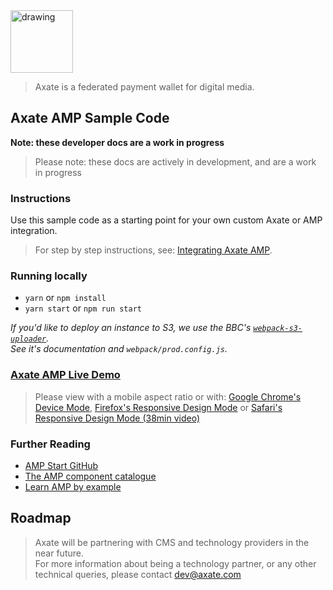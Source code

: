 <img src="https://axate-amp.s3.eu-west-2.amazonaws.com/images/logo-axate-dark-transparent.svg" alt="drawing" alt="Axate" width="100" />

> Axate is a federated payment wallet for digital media.




## Axate AMP Sample Code

**Note: these developer docs are a work in progress**

> Please note: these docs are actively in development, and are a work in progress


### Instructions

Use this sample code as a starting point for your own custom Axate or AMP integration.


> For step by step instructions, see: [Integrating Axate AMP](https://github.com/AgateHQ/axate-developer-docs/blob/master/docs/amp/readme.md).  


### Running locally

* `yarn` or `npm install`
* `yarn start` or `npm run start`


_If you'd like to deploy an instance to S3, we use the BBC's [`webpack-s3-uploader`](https://github.com/bbc/webpack-s3-uploader).  
See it's documentation and `webpack/prod.config.js`._



### [Axate AMP Live Demo](https://axate-amp.s3.eu-west-2.amazonaws.com/index.html)

> Please view with a mobile aspect ratio or with: [Google Chrome's Device Mode](https://developers.google.com/web/tools/chrome-devtools/device-mode/), [Firefox's Responsive Design Mode](https://developer.mozilla.org/en-US/docs/Tools/Responsive_Design_Mode) or [Safari's Responsive Design Mode (38min video)](https://developer.apple.com/videos/play/wwdc2015/505/)




### Further Reading

* [AMP Start GitHub](https://github.com/ampproject/ampstart)
* [The AMP component catalogue](https://amp.dev/documentation/components/)
* [Learn AMP by example](https://amp.dev/documentation/examples/)



## Roadmap

> Axate will be partnering with CMS and technology providers in the near future.<br />
> For more information about being a technology partner, or any other technical queries, please contact <a href="mailto:dev@axate.com?subject=Integrate with Axate">dev@axate.com</a>